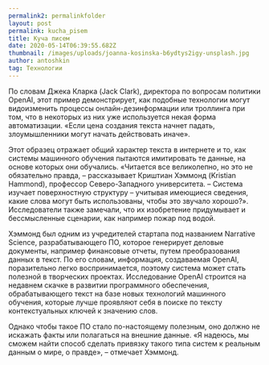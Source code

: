 ```yaml
---
permalink2: permalinkfolder
layout: post
permalink: kucha_pisem
title: Куча писем
date: 2020-05-14T06:39:55.682Z
thumbnail: /images/uploads/joanna-kosinska-b6ydtys2igy-unsplash.jpg
author: antoshkin
tag: Технологии
---
```

По словам Джека Кларка (Jack Clark), директора по вопросам политики OpenAI, этот пример демонстрирует, как подобные технологии могут видоизменить процессы онлайн-дезинформации или троллинга при том, что в некоторых из них уже используется некая форма автоматизации. «Если цена создания текста начнет падать, злоумышленники могут начать действовать иначе».

Этот образец отражает общий характер текста в интернете и то, как системы машинного обучения пытаются имитировать те данные, на основе которых они обучались. «Читается все великолепно, но это не обязательно правда, – рассказывает Криштиан Хэммонд (Kristian Hammond), профессор Северо-Западного университета. – Система изучает поверхностную структуру – учитывая имеющиеся сведения, какие слова могут быть использованы, чтобы это звучало хорошо?». Исследователи также замечали, что их изобретение придумывает и бессмысленные сценарии, как например пожар под водой.

Хэммонд был одним из учредителей стартапа под названием Narrative Science, разрабатывающего ПО, которое генерирует деловые документы, например финансовые отчеты, путем преобразования данных в текст. По его словам, информация, создаваемая OpenAI, поразительно легко воспринимается, поэтому система может стать полезной в творческих проектах. Исследование OpenAI строится на недавнем скачке в развитии программного обеспечения, обрабатывающего текст на базе новых технологий машинного обучения, которые лучше проявляют себя в поиске по тексту контекстуальных ключей к значению слов.

Однако чтобы такое ПО стало по-настоящему полезным, оно должно не искажать факты или полагаться на внешние данные. «Я надеюсь, мы сможем найти способ сделать привязку такого типа систем к реальным данным о мире, о правде», – отмечает Хэммонд.